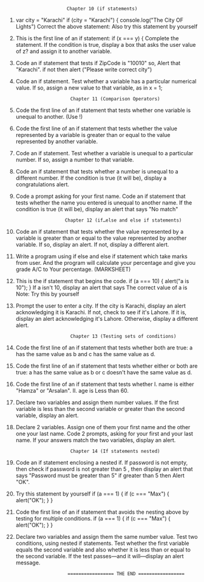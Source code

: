  
                          Chapter 10 (if statements)

1.	var city = "Karachi" if (city = "Karachi") { console.log("The City OF Lights") Correct the above statement: 
Also try this statement by yourself 

2.	This is the first line of an if statement: 
if (x === y) { 
Complete the statement. If the condition is true, display a box that asks the user value of z? and assign it to another variable. 

3.	Code an if statement that tests if ZipCode is "10010" so, Alert that "Karachi". if not then alert ("Please write correct city") 

4.	Code an if statement. Test whether a variable has a particular numerical value. If so, assign a new value to that variable, as in x = 1; 

                            Chapter 11 (Comparison Operators) 

1.	Code the first line of an if statement that tests whether one variable is unequal to another. (Use !) 

2.	Code the first line of an if statement that tests whether the value represented by a variable is greater than or equal to the value represented by another variable. 

3.	Code an if statement. Test whether a variable is unequal to a particular number. If so, assign a number to that variable. 

4.	Code an if statement that tests whether a number is unequal to a different number. If the condition is true (it will be), display a congratulations alert. 

5.	Code a prompt asking for your first name. 
Code an if statement that tests whether the name you entered is unequal to another name. 
If the condition is true (it will be), display an alert that says "No match" 

                          Chapter 12 (if…else and else if statements) 

1.	Code an if statement that tests whether the value represented by a variable is greater than or equal to the value represented by another variable. If so, display an alert. If not, display a different alert. 

2.	Write a program using if else and else if statement which take marks from user. And the program will calculate your percentage and  give you grade A/C to Your percentage. (MARKSHEET) 
3.	This is the if statement that begins the code. 
if (a === 10) {   alert("a is 10"); 
} 
If a isn't 10, display an alert that says The correct value of a is 
Note: Try this by yourself 

4.	Prompt the user to enter a city. 
If the city is Karachi, display an alert acknowledging it is Karachi. 
If not, check to see if it's Lahore. 
If it is, display an alert acknowledging it's Lahore. 
Otherwise, display a different alert. 


                            Chapter 13 (Testing sets of conditions) 
1.	Code the first line of an if statement that tests whether both are true: a has the same value as b and c has the same value as d. 

2.	Code the first line of an if statement that tests whether either or both are true: a has the same value as b or c doesn't have the same value as d. 

3.	Code the first line of an if statement that tests whether  I. 	name is either "Hamza" or "Arsalan". II. 	age is Less than 60. 

4.	Declare two variables and assign them number values. 
If the first variable is less than the second variable or greater than the second variable, display an alert. 

5.	Declare 2 variables. Assign one of them your first name and the other one your last name. 
Code 2 prompts, asking for your first and your last name. 
If your answers match the two variables, display an alert. 

                            Chapter 14 (If statements nested) 

1.	Code an if statement enclosing a nested if. If password is not empty, then check if password is not greater than 5  , then display an alert that says "Password must be greater than 5" if greater than 5 then Alert "OK". 

2.	Try this statement by yourself if (a === 1) {  if (c === "Max") {     alert("OK"); 
  } 
} 

3.	Code the first line of an if statement that avoids the nesting above by testing for multiple conditions. 
if (a === 1) {   if (c === "Max") {  alert("OK"); 
  } } 

4.	Declare two variables and assign them the same number value. Test two conditions, using nested if statements. Test whether the first variable equals the second variable and also whether it is less than or equal to the second variable. If the test passes—and it will—display an alert message. 

                           ================= THE END ================= 

